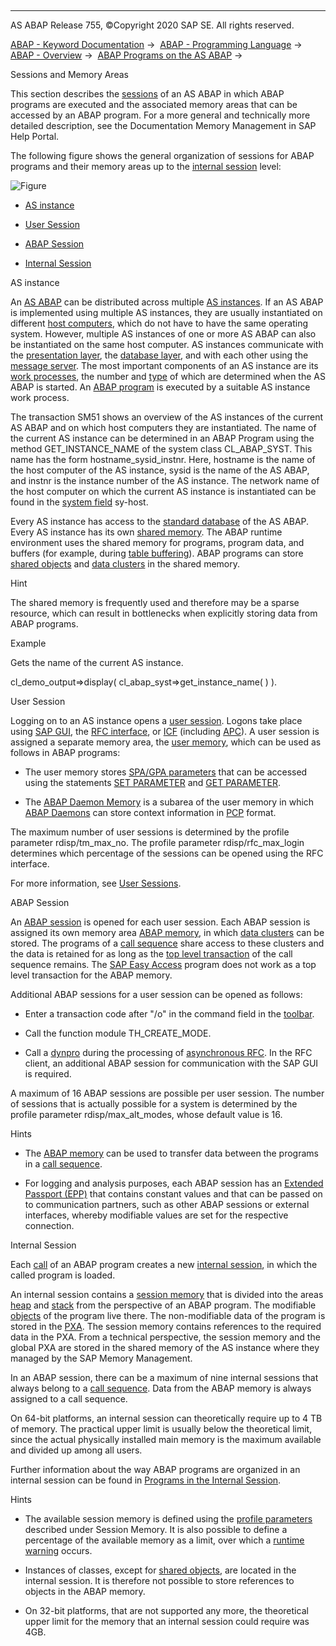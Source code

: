   

* * *

AS ABAP Release 755, ©Copyright 2020 SAP SE. All rights reserved.

[ABAP - Keyword Documentation](https://help.sap.com/doc/abapdocu_755_index_htm/7.55/en-US/abenabap.htm) →  [ABAP - Programming Language](https://help.sap.com/doc/abapdocu_755_index_htm/7.55/en-US/abenabap_reference.htm) →  [ABAP - Overview](https://help.sap.com/doc/abapdocu_755_index_htm/7.55/en-US/abenabap_oview.htm) →  [ABAP Programs on the AS ABAP](https://help.sap.com/doc/abapdocu_755_index_htm/7.55/en-US/abenorganization_of_modules.htm) → 

Sessions and Memory Areas

This section describes the [sessions](https://help.sap.com/doc/abapdocu_755_index_htm/7.55/en-US/abensession_glosry.htm "Glossary Entry") of an AS ABAP in which ABAP programs are executed and the associated memory areas that can be accessed by an ABAP program. For a more general and technically more detailed description, see the Documentation Memory Management in SAP Help Portal.

The following figure shows the general organization of sessions for ABAP programs and their memory areas up to the [internal session](https://help.sap.com/doc/abapdocu_755_index_htm/7.55/en-US/abeninternal_session_glosry.htm "Glossary Entry") level:

![Figure](abdoc_memory1.gif)

-   [AS instance](#@@ITOC@@ABENMEMORY_ORGANIZATION_1)

-   [User Session](#@@ITOC@@ABENMEMORY_ORGANIZATION_2)

-   [ABAP Session](#@@ITOC@@ABENMEMORY_ORGANIZATION_3)

-   [Internal Session](#@@ITOC@@ABENMEMORY_ORGANIZATION_4)

AS instance

An [AS ABAP](https://help.sap.com/doc/abapdocu_755_index_htm/7.55/en-US/abenas_abap_glosry.htm "Glossary Entry") can be distributed across multiple [AS instances](https://help.sap.com/doc/abapdocu_755_index_htm/7.55/en-US/abenapplication_server_glosry.htm "Glossary Entry"). If an AS ABAP is implemented using multiple AS instances, they are usually instantiated on different [host computers](https://help.sap.com/doc/abapdocu_755_index_htm/7.55/en-US/abenhost_computer_glosry.htm "Glossary Entry"), which do not have to have the same operating system. However, multiple AS instances of one or more AS ABAP can also be instantiated on the same host computer. AS instances communicate with the [presentation layer](https://help.sap.com/doc/abapdocu_755_index_htm/7.55/en-US/abenpresentation_layer_glosry.htm "Glossary Entry"), the [database layer](https://help.sap.com/doc/abapdocu_755_index_htm/7.55/en-US/abendatabase_layer_glosry.htm "Glossary Entry"), and with each other using the [message server](https://help.sap.com/doc/abapdocu_755_index_htm/7.55/en-US/abenmessage_server_glosry.htm "Glossary Entry"). The most important components of an AS instance are its [work processes](https://help.sap.com/doc/abapdocu_755_index_htm/7.55/en-US/abenwork_process_glosry.htm "Glossary Entry"), the number and [type](https://help.sap.com/doc/abapdocu_755_index_htm/7.55/en-US/abentype_glosry.htm "Glossary Entry") of which are determined when the AS ABAP is started. An [ABAP program](https://help.sap.com/doc/abapdocu_755_index_htm/7.55/en-US/abenabap_program_glosry.htm "Glossary Entry") is executed by a suitable AS instance work process.

The transaction SM51 shows an overview of the AS instances of the current AS ABAP and on which host computers they are instantiated. The name of the current AS instance can be determined in an ABAP Program using the method GET\_INSTANCE\_NAME of the system class CL\_ABAP\_SYST. This name has the form hostname\_sysid\_instnr. Here, hostname is the name of the host computer of the AS instance, sysid is the name of the AS ABAP, and instnr is the instance number of the AS instance. The network name of the host computer on which the current AS instance is instantiated can be found in the [system field](https://help.sap.com/doc/abapdocu_755_index_htm/7.55/en-US/abensystem_field_glosry.htm "Glossary Entry") sy-host.

Every AS instance has access to the [standard database](https://help.sap.com/doc/abapdocu_755_index_htm/7.55/en-US/abenstandard_db_glosry.htm "Glossary Entry") of the AS ABAP. Every AS instance has its own [shared memory](https://help.sap.com/doc/abapdocu_755_index_htm/7.55/en-US/abenshared_memory_glosry.htm "Glossary Entry"). The ABAP runtime environment uses the shared memory for programs, program data, and buffers (for example, during [table buffering](https://help.sap.com/doc/abapdocu_755_index_htm/7.55/en-US/abentable_buffering_glosry.htm "Glossary Entry")). ABAP programs can store [shared objects](https://help.sap.com/doc/abapdocu_755_index_htm/7.55/en-US/abenshared_objects_glosry.htm "Glossary Entry") and [data clusters](https://help.sap.com/doc/abapdocu_755_index_htm/7.55/en-US/abendata_cluster_glosry.htm "Glossary Entry") in the shared memory.

Hint

The shared memory is frequently used and therefore may be a sparse resource, which can result in bottlenecks when explicitly storing data from ABAP programs.

Example

Gets the name of the current AS instance.

cl\_demo\_output=>display( cl\_abap\_syst=>get\_instance\_name( ) ).

User Session

Logging on to an AS instance opens a [user session](https://help.sap.com/doc/abapdocu_755_index_htm/7.55/en-US/abenuser_session_glosry.htm "Glossary Entry"). Logons take place using [SAP GUI](https://help.sap.com/doc/abapdocu_755_index_htm/7.55/en-US/abensap_gui_glosry.htm "Glossary Entry"), the [RFC interface](https://help.sap.com/doc/abapdocu_755_index_htm/7.55/en-US/abenrfc_interface_glosry.htm "Glossary Entry"), or [ICF](https://help.sap.com/doc/abapdocu_755_index_htm/7.55/en-US/abenicf_glosry.htm "Glossary Entry") (including [APC](https://help.sap.com/doc/abapdocu_755_index_htm/7.55/en-US/abenapc_glosry.htm "Glossary Entry")). A user session is assigned a separate memory area, the [user memory](https://help.sap.com/doc/abapdocu_755_index_htm/7.55/en-US/abenuser_memory_glosry.htm "Glossary Entry"), which can be used as follows in ABAP programs:

-   The user memory stores [SPA/GPA parameters](https://help.sap.com/doc/abapdocu_755_index_htm/7.55/en-US/abenspa_gpa_parameter_glosry.htm "Glossary Entry") that can be accessed using the statements [SET PARAMETER](https://help.sap.com/doc/abapdocu_755_index_htm/7.55/en-US/abapset_parameter.htm) and [GET PARAMETER](https://help.sap.com/doc/abapdocu_755_index_htm/7.55/en-US/abapget_parameter.htm).

-   The [ABAP Daemon Memory](https://help.sap.com/doc/abapdocu_755_index_htm/7.55/en-US/abenabap_daemon_memory_glosry.htm "Glossary Entry") is a subarea of the user memory in which [ABAP Daemons](https://help.sap.com/doc/abapdocu_755_index_htm/7.55/en-US/abenabap_daemon_glosry.htm "Glossary Entry") can store context information in [PCP](https://help.sap.com/doc/abapdocu_755_index_htm/7.55/en-US/abenpcp_glosry.htm "Glossary Entry") format.

The maximum number of user sessions is determined by the profile parameter rdisp/tm\_max\_no. The profile parameter rdisp/rfc\_max\_login determines which percentage of the sessions can be opened using the RFC interface.

For more information, see [User Sessions](https://help.sap.com/doc/abapdocu_755_index_htm/7.55/en-US/abenuser_sessions.htm).

ABAP Session

An [ABAP session](https://help.sap.com/doc/abapdocu_755_index_htm/7.55/en-US/abenabap_session_glosry.htm "Glossary Entry") is opened for each user session. Each ABAP session is assigned its own memory area [ABAP memory](https://help.sap.com/doc/abapdocu_755_index_htm/7.55/en-US/abenabap_memory_glosry.htm "Glossary Entry"), in which [data clusters](https://help.sap.com/doc/abapdocu_755_index_htm/7.55/en-US/abendata_cluster_glosry.htm "Glossary Entry") can be stored. The programs of a [call sequence](https://help.sap.com/doc/abapdocu_755_index_htm/7.55/en-US/abencall_sequence_glosry.htm "Glossary Entry") share access to these clusters and the data is retained for as long as the [top level transaction](https://help.sap.com/doc/abapdocu_755_index_htm/7.55/en-US/abentop_level_transaction_glosry.htm "Glossary Entry") of the call sequence remains. The [SAP Easy Access](https://help.sap.com/doc/abapdocu_755_index_htm/7.55/en-US/abensap_easy_access_glosry.htm "Glossary Entry") program does not work as a top level transaction for the ABAP memory.

Additional ABAP sessions for a user session can be opened as follows:

-   Enter a transaction code after "/o" in the command field in the [toolbar](https://help.sap.com/doc/abapdocu_755_index_htm/7.55/en-US/abensymbol_toolbar_glosry.htm "Glossary Entry").

-   Call the function module TH\_CREATE\_MODE.

-   Call a [dynpro](https://help.sap.com/doc/abapdocu_755_index_htm/7.55/en-US/abendynpro_glosry.htm "Glossary Entry") during the processing of [asynchronous RFC](https://help.sap.com/doc/abapdocu_755_index_htm/7.55/en-US/abenasynchronous_rfc_glosry.htm "Glossary Entry"). In the RFC client, an additional ABAP session for communication with the SAP GUI is required.

A maximum of 16 ABAP sessions are possible per user session. The number of sessions that is actually possible for a system is determined by the profile parameter rdisp/max\_alt\_modes, whose default value is 16.

Hints

-   The [ABAP memory](https://help.sap.com/doc/abapdocu_755_index_htm/7.55/en-US/abenabap_memory_glosry.htm "Glossary Entry") can be used to transfer data between the programs in a [call sequence](https://help.sap.com/doc/abapdocu_755_index_htm/7.55/en-US/abencall_sequence_glosry.htm "Glossary Entry").

-   For logging and analysis purposes, each ABAP session has an [Extended Passport (EPP)](https://help.sap.com/doc/abapdocu_755_index_htm/7.55/en-US/abenepp.htm) that contains constant values and that can be passed on to communication partners, such as other ABAP sessions or external interfaces, whereby modifiable values are set for the respective connection.

Internal Session

Each [call](https://help.sap.com/doc/abapdocu_755_index_htm/7.55/en-US/abenabap_program_call.htm) of an ABAP program creates a new [internal session](https://help.sap.com/doc/abapdocu_755_index_htm/7.55/en-US/abeninternal_session.htm), in which the called program is loaded.

An internal session contains a [session memory](https://help.sap.com/doc/abapdocu_755_index_htm/7.55/en-US/abenroll_area_glosry.htm "Glossary Entry") that is divided into the areas [heap](https://help.sap.com/doc/abapdocu_755_index_htm/7.55/en-US/abenheap_glosry.htm "Glossary Entry") and [stack](https://help.sap.com/doc/abapdocu_755_index_htm/7.55/en-US/abenstack_glosry.htm "Glossary Entry") from the perspective of an ABAP program. The modifiable [objects](https://help.sap.com/doc/abapdocu_755_index_htm/7.55/en-US/abenobject_glosry.htm "Glossary Entry") of the program live there. The non-modifiable data of the program is stored in the [PXA](https://help.sap.com/doc/abapdocu_755_index_htm/7.55/en-US/abenpxa_glosry.htm "Glossary Entry"). The session memory contains references to the required data in the PXA. From a technical perspective, the session memory and the global PXA are stored in the shared memory of the AS instance where they managed by the SAP Memory Management.

In an ABAP session, there can be a maximum of nine internal sessions that always belong to a [call sequence](https://help.sap.com/doc/abapdocu_755_index_htm/7.55/en-US/abencall_sequence_glosry.htm "Glossary Entry"). Data from the ABAP memory is always assigned to a call sequence.

On 64-bit platforms, an internal session can theoretically require up to 4 TB of memory. The practical upper limit is usually below the theoretical limit, since the actual physically installed main memory is the maximum available and divided up among all users.

Further information about the way ABAP programs are organized in an internal session can be found in [Programs in the Internal Session](https://help.sap.com/doc/abapdocu_755_index_htm/7.55/en-US/abeninternal_session.htm).

Hints

-   The available session memory is defined using the [profile parameters](https://help.sap.com/doc/abapdocu_755_index_htm/7.55/en-US/abenprofile_parameter_glosry.htm "Glossary Entry") described under Session Memory. It is also possible to define a percentage of the available memory as a limit, over which a [runtime warning](https://help.sap.com/doc/abapdocu_755_index_htm/7.55/en-US/abenruntime_warning_glosry.htm "Glossary Entry") occurs.

-   Instances of classes, except for [shared objects](https://help.sap.com/doc/abapdocu_755_index_htm/7.55/en-US/abenshared_objects_glosry.htm "Glossary Entry"), are located in the internal session. It is therefore not possible to store references to objects in the ABAP memory.

-   On 32-bit platforms, that are not supported any more, the theoretical upper limit for the memory that an internal session could require was 4GB.